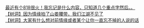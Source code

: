 [最近有个818很火！我忘记是什么内容，只知道几个重点字然后。。](http://tieba.baidu.com/p/2852449782?see_lz=1&pn=)   
[【树洞】因为情缘拍了山娄腰带，我们江湖不见了](http://tieba.baidu.com/p/2851348020?see_lz=1&pn=)   
[【树洞】大家有什么想对前情缘或者某个让你一直忘不掉的人说的话](http://tieba.baidu.com/p/2851345467?see_lz=1&pn=)   
